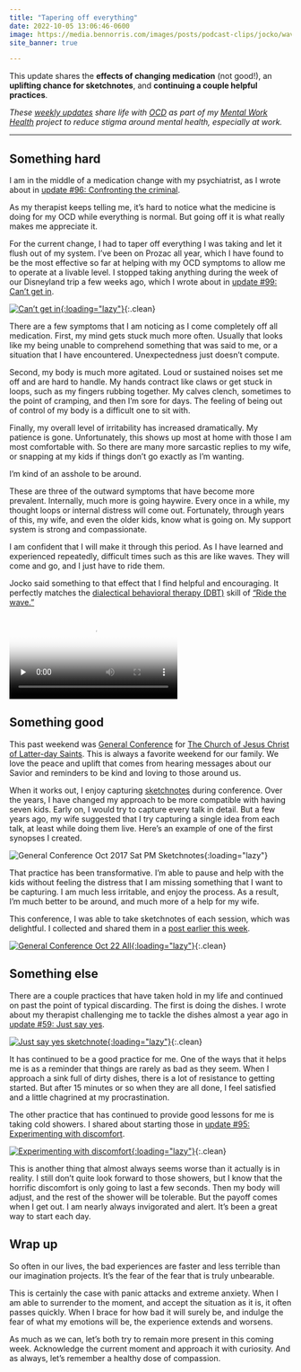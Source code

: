 ```yaml
---
title: "Tapering off everything"
date: 2022-10-05 13:06:46-0600
image: https://media.bennorris.com/images/posts/podcast-clips/jocko/waves-of-emotion.jpeg
site_banner: true

---
```


This update shares the **effects of changing medication** (not good!), an **uplifting chance for sketchnotes**, and **continuing a couple helpful practices**.

_These [weekly updates](https://bennorris.com/tags/weekly-update/) share life with [OCD](https://bennorris.com/tags/ocd/) as part of my [Mental Work Health](https://bennorris.com/mental-work-health/) project to reduce stigma around mental health, especially at work._

***

## Something hard

I am in the middle of a medication change with my psychiatrist, as I wrote about in [update #96: Confronting the criminal](https://bennorris.com/2022/09/02/confronting-the-criminal#something-else).

As my therapist keeps telling me, it’s hard to notice what the medicine is doing for my OCD while everything is normal. But going off it is what really makes me appreciate it.

For the current change, I had to taper off everything I was taking and let it flush out of my system. I’ve been on Prozac all year, which I have found to be the most effective so far at helping with my OCD symptoms to allow me to operate at a livable level. I stopped taking anything during the week of our Disneyland trip a few weeks ago, which I wrote about in [update #99: Can’t get in](https://bennorris.com/2022/09/23/cant-get-in).

[![Can’t get in](https://media.bennorris.com/images/mentalworkhealth/posts/cant-get-in.jpeg){:loading="lazy"}](https://bennorris.com/2022/09/23/cant-get-in){:.clean}

There are a few symptoms that I am noticing as I come completely off all medication. First, my mind gets stuck much more often. Usually that looks like my being unable to comprehend something that was said to me, or a situation that I have encountered. Unexpectedness just doesn’t compute.

Second, my body is much more agitated. Loud or sustained noises set me off and are hard to handle. My hands contract like claws or get stuck in loops, such as my fingers rubbing together. My calves clench, sometimes to the point of cramping, and then I’m sore for days. The feeling of being out of control of my body is a difficult one to sit with.

Finally, my overall level of irritability has increased dramatically. My patience is gone. Unfortunately, this shows up most at home with those I am most comfortable with. So there are many more sarcastic replies to my wife, or snapping at my kids if things don’t go exactly as I’m wanting.

I’m kind of an asshole to be around.

These are three of the outward symptoms that have become more prevalent. Internally, much more is going haywire. Every once in a while, my thought loops or internal distress will come out. Fortunately, through years of this, my wife, and even the older kids, know what is going on. My support system is strong and compassionate.

I am confident that I will make it through this period. As I have learned and experienced repeatedly, difficult times such as this are like waves. They will come and go, and I just have to ride them.

Jocko said something to that effect that I find helpful and encouraging. It perfectly matches the [dialectical behavioral therapy (DBT)](https://en.wikipedia.org/wiki/Dialectical_behavior_therapy) skill of [“Ride the wave.”](https://dbtselfhelp.com/dbt-skills-list/emotion-regulation/ride-the-wave/)

<div class="embed-responsive embed-responsive-16by9">
    <video class="embed-responsive-item" controls="controls" playsinline="playsinline" src="https://media.bennorris.com/videos/posts/podcast-clips/jocko/waves-of-emotion.mov" poster="https://media.bennorris.com/images/posts/podcast-clips/jocko/waves-of-emotion.jpeg" style="background-image:url(https://media.bennorris.com/images/posts/podcast-clips/jocko/waves-of-emotion.jpeg);background-size:contain;background-repeat:no-repeat;" preload="none"></video>
</div>


## Something good

This past weekend was [General Conference](https://bennorris.com/tags/general-conference/) for [The Church of Jesus Christ of Latter-day Saints](https://www.churchofjesuschrist.org/ComeuntoChrist). This is always a favorite weekend for our family. We love the peace and uplift that comes from hearing messages about our Savior and reminders to be kind and loving to those around us.

When it works out, I enjoy capturing [sketchnotes](https://bennorris.com/tags/sketchnotes/) during conference. Over the years, I have changed my approach to be more compatible with having seven kids. Early on, I would try to capture every talk in detail. But a few years ago, my wife suggested that I try capturing a single idea from each talk, at least while doing them live. Here’s an example of one of the first synopses I created.

![General Conference Oct 2017 Sat PM Sketchnotes](https://media.bennorris.com/images/gospelsketcher/general-conference/oct-2017/oct-17-2-sat-pm.jpg){:loading="lazy"}

That practice has been transformative. I’m able to pause and help with the kids without feeling the distress that I am missing something that I want to be capturing. I am much less irritable, and enjoy the process. As a result, I’m much better to be around, and much more of a help for my wife.

This conference, I was able to take sketchnotes of each session, which was delightful. I collected and shared them in a [post earlier this week](https://bennorris.com/2022/10/03/general-conference-oct-22-sketchnotes).

[![General Conference Oct 22 All](https://media.bennorris.com/images/gospelsketcher/posts/general-conference-oct-22-all.jpeg){:loading="lazy"}](https://bennorris.com/2022/10/03/general-conference-oct-22-sketchnotes){:.clean}


## Something else

There are a couple practices that have taken hold in my life and continued on past the point of typical discarding. The first is doing the dishes. I wrote about my therapist challenging me to tackle the dishes almost a year ago in [update #59: Just say yes](https://bennorris.com/2021/11/05/just-say-yes#something-good).

[![Just say yes sketchnote](https://media.bennorris.org/images/mentalworkhealth/posts/just-say-yes.jpg){:loading="lazy"}](https://bennorris.com/2021/11/05/just-say-yes#something-good){:.clean}

It has continued to be a good practice for me. One of the ways that it helps me is as a reminder that things are rarely as bad as they seem. When I approach a sink full of dirty dishes, there is a lot of resistance to getting started. But after 15 minutes or so when they are all done, I feel satisfied and a little chagrined at my procrastination.

The other practice that has continued to provide good lessons for me is taking cold showers. I shared about starting those in [update #95: Experimenting with discomfort](https://bennorris.com/2022/08/26/experimenting-with-discomfort#something-good).

[![Experimenting with discomfort](https://media.bennorris.com/images/mentalworkhealth/posts/experimenting-with-discomfort.jpg){:loading="lazy"}](https://bennorris.com/2022/08/26/experimenting-with-discomfort#something-good){:.clean}

This is another thing that almost always seems worse than it actually is in reality. I still don’t quite look forward to those showers, but I know that the horrific discomfort is only going to last a few seconds. Then my body will adjust, and the rest of the shower will be tolerable. But the payoff comes when I get out. I am nearly always invigorated and alert. It’s been a great way to start each day.


## Wrap up

So often in our lives, the bad experiences are faster and less terrible than our imagination projects. It’s the fear of the fear that is truly unbearable.

This is certainly the case with panic attacks and extreme anxiety. When I am able to surrender to the moment, and accept the situation as it is, it often passes quickly. When I brace for how bad it will surely be, and indulge the fear of what my emotions will be, the experience extends and worsens.

As much as we can, let’s both try to remain more present in this coming week. Acknowledge the current moment and approach it with curiosity. And as always, let’s remember a healthy dose of compassion.




